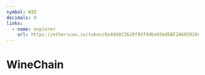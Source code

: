 ```yaml
---
symbol: WID
decimals: 8
links:
  - name: explorer
    url: https://etherscan.io/token/0x49d4C3629f93f49ba934dEBF28605D26CAaF3aCc
---
```


# WineChain
